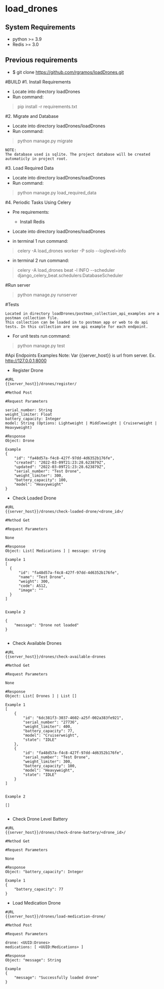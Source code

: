 # load_drones

System Requirements
-
- python >= 3.9
- Redis >= 3.0

Previous requirements
-
- $ git clone https://github.com/rgramos/loadDrones.git

#BUILD
#1. Install Requirements
 - Locate into directory loadDrones
 - Run command:
>pip install -r requirements.txt

#2. Migrate and Database
- Locate into directory loadDrones/loadDrones
- Run command:
>python manage.py migrate

````
NOTE:
The database used is sqlite. The project database will be created automaticly in project root.
````

#3. Load Required Data
- Locate into directory loadDrones/loadDrones
- Run command:
> python manage.py load_required_data

#4. Periodic Tasks Using Celery
- Pre requirements:
    * Install Redis
  
- Locate into directory loadDrones/loadDrones
- in terminal 1 run command:
>celery -A load_drones worker -P solo --loglevel=info
- in terminal 2 run command:
>celery -A load_drones beat -l INFO --scheduler django_celery_beat.schedulers:DatabaseScheduler

#Run server
> python manage.py runserver

#Tests
````
Located in directory loadDrones/postman_collection_api_examples are a postman collection file. 
This collection can be loaded in to postman app or web to do api tests. In this collection are one api example for each endpoint.
```` 
- For unit tests run command:
> python manage.py test


#Api Endpoints Examples
Note: Var {{server_host}} is url from server. Ex. http://127.0.0.1:8000
- Register Drone
````
#URL
{{server_host}}/drones/register/

#Method Post

#Request Parameters

serial_number: String
weight_limiter: Float
battery_capacity: Integer
model: String (Options: Lightweight | Middleweight | Cruiserweight | Heavyweight)

#Response
Object: Drone

Example
{
    "id": "fa48d57a-f4c8-427f-97dd-4d6352b176fe",
    "created": "2022-03-09T21:23:28.623879Z",
    "updated": "2022-03-09T21:23:28.623879Z",
    "serial_number": "Test Drone",
    "weight_limiter": 300,
    "battery_capacity": 100,
    "model": "Heavyweight"
}
````

- Check Loaded Drone
````
#URL
{{server_host}}/drones/check-loaded-drone/<drone_id>/

#Method Get

#Request Parameters

None

#Response
Object: List[ Medications ] | message: string

Example 1
[
  {
      "id": "fa48d57a-f4c8-427f-97dd-4d6352b176fe",
      "name": "Test Drone",
      "weight": 300,
      "code": AS12,
      "image": ""
  }
]


Example 2

{
    "message": "Drone not loaded"
}


````

- Check Available Drones
````
#URL
{{server_host}}/drones/check-available-drones

#Method Get

#Request Parameters

None

#Response
Object: List[ Drones ] | List []

Example 1
[
    {
        "id": "6dc381f3-3037-4602-a25f-002a383fe921",
        "serial_number": "27736",
        "weight_limiter": 400,
        "battery_capacity": 77,
        "model": "Cruiserweight",
        "state": "IDLE"
    },
    {
        "id": "fa48d57a-f4c8-427f-97dd-4d6352b176fe",
        "serial_number": "Test Drone",
        "weight_limiter": 300,
        "battery_capacity": 100,
        "model": "Heavyweight",
        "state": "IDLE"
    }
]


Example 2

[]


````

- Check Drone Level Battery
````
#URL
{{server_host}}/drones/check-drone-battery/<drone_id>/

#Method Get

#Request Parameters

None

#Response
Object: "battery_capacity": Integer

Example 1
{
    "battery_capacity": 77
}

````

- Load Medication Drone
````
#URL
{{server_host}}/drones/load-medication-drone/

#Method Post

#Request Parameters

drone: <UUID:Drones>
medications: [ <UUID:Medications> ]

#Response
Object: "message": String

Example
{
    "message": "Successfully loaded drone"
}
````